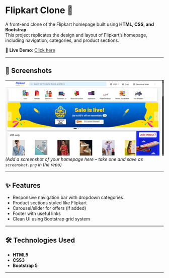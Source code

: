 # Flipkart Clone 🛒

A front-end clone of the Flipkart homepage built using **HTML, CSS, and Bootstrap**.  
This project replicates the design and layout of Flipkart’s homepage, including navigation, categories, and product sections.

🔗 **Live Demo**: [Click here](https://ranisahu1.github.io/Flipkart-Clone/)

---

## 📸 Screenshots

![Screenshot](Screenshot-1.png)  
*(Add a screenshot of your homepage here – take one and save as `screenshot.png` in the repo)*

---

## ✨ Features
- Responsive navigation bar with dropdown categories  
- Product sections styled like Flipkart  
- Carousel/slider for offers (if added)  
- Footer with useful links  
- Clean UI using Bootstrap grid system  

---

## 🛠️ Technologies Used
- **HTML5**  
- **CSS3**  
- **Bootstrap 5**  

---



